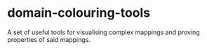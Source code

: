 # domain-colouring-tools
A set of useful tools for visualising complex mappings and proving properties of said mappings.
